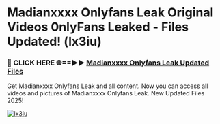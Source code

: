 # Madianxxxx Onlyfans Leak Original Videos 0nlyFans Leaked - Files Updated! (lx3iu)

<h3>🔴 CLICK HERE 🌐==►► <a href="https://tinyurl.com/ms9xzufz" rel="nofollow">Madianxxxx Onlyfans Leak Updated Files</a></h3>

Get Madianxxxx Onlyfans Leak and all content. Now you can access all videos and pictures of Madianxxxx Onlyfans Leak. New Updated Files 2025!

[![lx3iu](https://i.imgur.com/ppqm5kG.gif)](https://tinyurl.com/ms9xzufz)
